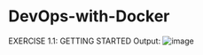# DevOps-with-Docker

EXERCISE 1.1: GETTING STARTED
Output:
![image](https://user-images.githubusercontent.com/132380151/235957786-8d125da8-4454-4353-adb6-5c5714dc0db6.png)

